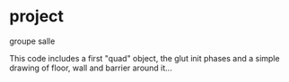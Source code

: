 project
=======

groupe salle


This code includes a first "quad" object, 
the glut init phases and a simple drawing of floor, wall and barrier around it...
